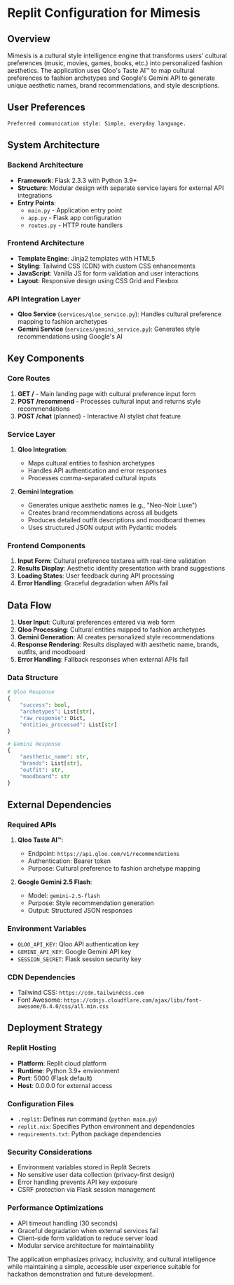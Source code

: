 # Replit Configuration for Mimesis

## Overview

Mimesis is a cultural style intelligence engine that transforms users' cultural preferences (music, movies, games, books, etc.) into personalized fashion aesthetics. The application uses Qloo's Taste AI™ to map cultural preferences to fashion archetypes and Google's Gemini API to generate unique aesthetic names, brand recommendations, and style descriptions.

## User Preferences

```
Preferred communication style: Simple, everyday language.
```

## System Architecture

### Backend Architecture
- **Framework**: Flask 2.3.3 with Python 3.9+
- **Structure**: Modular design with separate service layers for external API integrations
- **Entry Points**: 
  - `main.py` - Application entry point
  - `app.py` - Flask app configuration
  - `routes.py` - HTTP route handlers

### Frontend Architecture
- **Template Engine**: Jinja2 templates with HTML5
- **Styling**: Tailwind CSS (CDN) with custom CSS enhancements
- **JavaScript**: Vanilla JS for form validation and user interactions
- **Layout**: Responsive design using CSS Grid and Flexbox

### API Integration Layer
- **Qloo Service** (`services/qloo_service.py`): Handles cultural preference mapping to fashion archetypes
- **Gemini Service** (`services/gemini_service.py`): Generates style recommendations using Google's AI

## Key Components

### Core Routes
1. **GET /** - Main landing page with cultural preference input form
2. **POST /recommend** - Processes cultural input and returns style recommendations
3. **POST /chat** (planned) - Interactive AI stylist chat feature

### Service Layer
1. **Qloo Integration**:
   - Maps cultural entities to fashion archetypes
   - Handles API authentication and error responses
   - Processes comma-separated cultural inputs

2. **Gemini Integration**:
   - Generates unique aesthetic names (e.g., "Neo-Noir Luxe")
   - Creates brand recommendations across all budgets
   - Produces detailed outfit descriptions and moodboard themes
   - Uses structured JSON output with Pydantic models

### Frontend Components
1. **Input Form**: Cultural preference textarea with real-time validation
2. **Results Display**: Aesthetic identity presentation with brand suggestions
3. **Loading States**: User feedback during API processing
4. **Error Handling**: Graceful degradation when APIs fail

## Data Flow

1. **User Input**: Cultural preferences entered via web form
2. **Qloo Processing**: Cultural entities mapped to fashion archetypes
3. **Gemini Generation**: AI creates personalized style recommendations
4. **Response Rendering**: Results displayed with aesthetic name, brands, outfits, and moodboard
5. **Error Handling**: Fallback responses when external APIs fail

### Data Structure
```python
# Qloo Response
{
    "success": bool,
    "archetypes": List[str],
    "raw_response": Dict,
    "entities_processed": List[str]
}

# Gemini Response
{
    "aesthetic_name": str,
    "brands": List[str],
    "outfit": str,
    "moodboard": str
}
```

## External Dependencies

### Required APIs
1. **Qloo Taste AI™**:
   - Endpoint: `https://api.qloo.com/v1/recommendations`
   - Authentication: Bearer token
   - Purpose: Cultural preference to fashion archetype mapping

2. **Google Gemini 2.5 Flash**:
   - Model: `gemini-2.5-flash`
   - Purpose: Style recommendation generation
   - Output: Structured JSON responses

### Environment Variables
- `QLOO_API_KEY`: Qloo API authentication key
- `GEMINI_API_KEY`: Google Gemini API key
- `SESSION_SECRET`: Flask session security key

### CDN Dependencies
- Tailwind CSS: `https://cdn.tailwindcss.com`
- Font Awesome: `https://cdnjs.cloudflare.com/ajax/libs/font-awesome/6.4.0/css/all.min.css`

## Deployment Strategy

### Replit Hosting
- **Platform**: Replit cloud platform
- **Runtime**: Python 3.9+ environment
- **Port**: 5000 (Flask default)
- **Host**: 0.0.0.0 for external access

### Configuration Files
- `.replit`: Defines run command (`python main.py`)
- `replit.nix`: Specifies Python environment and dependencies
- `requirements.txt`: Python package dependencies

### Security Considerations
- Environment variables stored in Replit Secrets
- No sensitive user data collection (privacy-first design)
- Error handling prevents API key exposure
- CSRF protection via Flask session management

### Performance Optimizations
- API timeout handling (30 seconds)
- Graceful degradation when external services fail
- Client-side form validation to reduce server load
- Modular service architecture for maintainability

The application emphasizes privacy, inclusivity, and cultural intelligence while maintaining a simple, accessible user experience suitable for hackathon demonstration and future development.